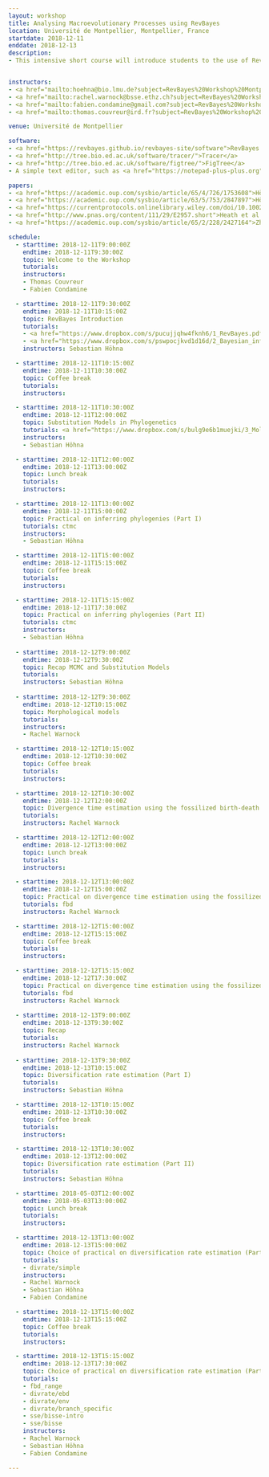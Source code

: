 ```yaml
---
layout: workshop
title: Analysing Macroevolutionary Processes using RevBayes
location: Université de Montpellier, Montpellier, France
startdate: 2018-12-11
enddate: 2018-12-13
description:
- This intensive short course will introduce students to the use of RevBayes for macroevolutionary analysis. The course will be three full days in length and will take place at the Université de Montpellier, France from the 11 to the 13 of December, 2018.


instructors:
- <a href="mailto:hoehna@bio.lmu.de?subject=RevBayes%20Workshop%20Montpellier%202018">Sebastian Höhna</a>
- <a href="mailto:rachel.warnock@bsse.ethz.ch?subject=RevBayes%20Workshop%20Montpellier%202018">Rachel Warnock</a>
- <a href="mailto:fabien.condamine@gmail.com?subject=RevBayes%20Workshop%20Montpellier%202018">Fabien Condamine</a>
- <a href="mailto:thomas.couvreur@ird.fr?subject=RevBayes%20Workshop%20Montpellier%202018">Thomas Couvreur</a>

venue: Université de Montpellier

software:
- <a href="https://revbayes.github.io/revbayes-site/software">RevBayes v1.0.10</a>
- <a href="http://tree.bio.ed.ac.uk/software/tracer/">Tracer</a>
- <a href="http://tree.bio.ed.ac.uk/software/figtree/">FigTree</a>
- A simple text editor, such as <a href="https://notepad-plus-plus.org">NotePad++</a>, SublimeText, TextWrangler or BBEdit

papers:
- <a href="https://academic.oup.com/sysbio/article/65/4/726/1753608">Höhna et al. (2016). RevBayes&#58; Bayesian Phylogenetic Inference Using Graphical Models and an Interactive Model-Specification Language.</a>
- <a href="https://academic.oup.com/sysbio/article/63/5/753/2847897">Höhna et al. (2014). Probabilistic Graphical Model Representation in Phylogenetics.</a>
- <a href="https://currentprotocols.onlinelibrary.wiley.com/doi/10.1002/cpbi.22">Höhna et al. (2017). Phylogenetic Inference Using RevBayes.</a>
- <a href="http://www.pnas.org/content/111/29/E2957.short">Heath et al. (2014). The fossilized birth–death process for coherent calibration of divergence-time estimates.</a>
- <a href="https://academic.oup.com/sysbio/article/65/2/228/2427164">Zhang et al. (2016). Total-Evidence Dating under the Fossilized Birth–Death Process</a>

schedule:
  - starttime: 2018-12-11T9:00:00Z
    endtime: 2018-12-11T9:30:00Z
    topic: Welcome to the Workshop
    tutorials: 
    instructors: 
    - Thomas Couvreur
    - Fabien Condamine

  - starttime: 2018-12-11T9:30:00Z
    endtime: 2018-12-11T10:15:00Z
    topic: RevBayes Introduction
    tutorials: 
    - <a href="https://www.dropbox.com/s/pucujjqhw4fknh6/1_RevBayes.pdf?dl=0">RevBayes Intro.</a>
    - <a href="https://www.dropbox.com/s/pswpocjkvd1d16d/2_Bayesian_inference.pdf?dl=0">RevBayes Intro.</a>
    instructors: Sebastian Höhna

  - starttime: 2018-12-11T10:15:00Z
    endtime: 2018-12-11T10:30:00Z
    topic: Coffee break
    tutorials: 
    instructors: 

  - starttime: 2018-12-11T10:30:00Z
    endtime: 2018-12-11T12:00:00Z
    topic: Substitution Models in Phylogenetics
    tutorials: <a href="https://www.dropbox.com/s/bulg9e6b1muejki/3_Molecular_Evolution_Models.pdf?dl=0">Substitution Models in Phylogenetics</a>
    instructors:
    - Sebastian Höhna

  - starttime: 2018-12-11T12:00:00Z
    endtime: 2018-12-11T13:00:00Z
    topic: Lunch break
    tutorials: 
    instructors: 

  - starttime: 2018-12-11T13:00:00Z
    endtime: 2018-12-11T15:00:00Z
    topic: Practical on inferring phylogenies (Part I)
    tutorials: ctmc
    instructors: 
    - Sebastian Höhna

  - starttime: 2018-12-11T15:00:00Z
    endtime: 2018-12-11T15:15:00Z
    topic: Coffee break
    tutorials: 
    instructors: 

  - starttime: 2018-12-11T15:15:00Z
    endtime: 2018-12-11T17:30:00Z
    topic: Practical on inferring phylogenies (Part II)
    tutorials: ctmc
    instructors: 
    - Sebastian Höhna
    
  - starttime: 2018-12-12T9:00:00Z
    endtime: 2018-12-12T9:30:00Z
    topic: Recap MCMC and Substitution Models
    tutorials: 
    instructors: Sebastian Höhna
    
  - starttime: 2018-12-12T9:30:00Z
    endtime: 2018-12-12T10:15:00Z
    topic: Morphological models
    tutorials: 
    instructors:
    - Rachel Warnock

  - starttime: 2018-12-12T10:15:00Z
    endtime: 2018-12-12T10:30:00Z
    topic: Coffee break
    tutorials: 
    instructors: 

  - starttime: 2018-12-12T10:30:00Z
    endtime: 2018-12-12T12:00:00Z
    topic: Divergence time estimation using the fossilized birth-death model
    tutorials: 
    instructors: Rachel Warnock

  - starttime: 2018-12-12T12:00:00Z
    endtime: 2018-12-12T13:00:00Z
    topic: Lunch break
    tutorials: 
    instructors:

  - starttime: 2018-12-12T13:00:00Z
    endtime: 2018-12-12T15:00:00Z
    topic: Practical on divergence time estimation using the fossilized birth-death model (Part I)
    tutorials: fbd
    instructors: Rachel Warnock

  - starttime: 2018-12-12T15:00:00Z
    endtime: 2018-12-12T15:15:00Z
    topic: Coffee break
    tutorials: 
    instructors: 

  - starttime: 2018-12-12T15:15:00Z
    endtime: 2018-12-12T17:30:00Z
    topic: Practical on divergence time estimation using the fossilized birth-death model (Part II)
    tutorials: fbd
    instructors: Rachel Warnock
    
  - starttime: 2018-12-13T9:00:00Z
    endtime: 2018-12-13T9:30:00Z
    topic: Recap
    tutorials: 
    instructors: Rachel Warnock
    
  - starttime: 2018-12-13T9:30:00Z
    endtime: 2018-12-13T10:15:00Z
    topic: Diversification rate estimation (Part I)
    tutorials: 
    instructors: Sebastian Höhna

  - starttime: 2018-12-13T10:15:00Z
    endtime: 2018-12-13T10:30:00Z
    topic: Coffee break
    tutorials: 
    instructors: 

  - starttime: 2018-12-13T10:30:00Z
    endtime: 2018-12-13T12:00:00Z
    topic: Diversification rate estimation (Part II)
    tutorials: 
    instructors: Sebastian Höhna

  - starttime: 2018-05-03T12:00:00Z
    endtime: 2018-05-03T13:00:00Z
    topic: Lunch break
    tutorials: 
    instructors: 

  - starttime: 2018-12-13T13:00:00Z
    endtime: 2018-12-13T15:00:00Z
    topic: Choice of practical on diversification rate estimation (Part I)
    tutorials:
    - divrate/simple
    instructors: 
    - Rachel Warnock
    - Sebastian Höhna
    - Fabien Condamine

  - starttime: 2018-12-13T15:00:00Z
    endtime: 2018-12-13T15:15:00Z
    topic: Coffee break
    tutorials: 
    instructors: 

  - starttime: 2018-12-13T15:15:00Z
    endtime: 2018-12-13T17:30:00Z
    topic: Choice of practical on diversification rate estimation (Part II)
    tutorials:
    - fbd_range
    - divrate/ebd
    - divrate/env
    - divrate/branch_specific
    - sse/bisse-intro
    - sse/bisse
    instructors: 
    - Rachel Warnock
    - Sebastian Höhna
    - Fabien Condamine

---
```

